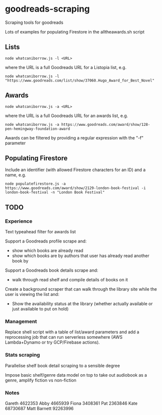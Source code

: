 # goodreads-scraping
Scraping tools for goodreads

Lots of examples for populating Firestore in the alltheawards.sh script

## Lists

`node whatcaniborrow.js -l <URL>`

where the URL is a full Goodreads URL for a Listopia list, e.g.

`node whatcaniborrow.js -l "https://www.goodreads.com/list/show/37060.Hugo_Award_for_Best_Novel"`

## Awards

`node whatcaniborrow.js -a <URL>`

where the URL is a full Goodreads URL for an awards list, e.g.

`node whatcaniborrow.js -a https://www.goodreads.com/award/show/128-pen-hemingway-foundation-award`

Awards can be filtered by providing a regular expression with the "-f" parameter

## Populating Firestore

Include an identifier (with allowed Firestore characters for an ID) and a name, e.g.

`node populatefirestore.js -a https://www.goodreads.com/award/show/2129-london-book-festival -i london-book-festival -n "London Book Festival"`

## TODO

### Experience

Text typeahead filter for awards list

Support a Goodreads profile scrape and:

- show which books are already read
- show which books are by authors that user has already read another book by

Support a Goodreads book details scrape and:

- walk through read shelf and compile details of books on it

Create a background scraper that can walk through the library site while the user is viewing the list and:

- Show the availability status at the library (whether actually available or just available to put on hold)

### Management

Replace shell script with a table of list/award parameters and add a reprocessing job that can run serverless somewhere (AWS Lambda+Dynamo or try GCP/Firebase actions).

### Stats scraping

Parallelise shelf book detail scraping to a sensible degree

Impose basic shelf/genre data model on top to take out audiobook as a genre, amplify fiction vs non-fiction

### Notes

Gareth 4622353
Abby 4665939
Fiona 3408361
Pat 2363846
Kate 68730687
Matt Barnett 92263996
